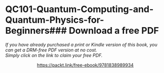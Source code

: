 # QC101-Quantum-Computing-and-Quantum-Physics-for-Beginners### Download a free PDF

 <i>If you have already purchased a print or Kindle version of this book, you can get a DRM-free PDF version at no cost.<br>Simply click on the link to claim your free PDF.</i>
<p align="center"> <a href="https://packt.link/free-ebook/9781838989934">https://packt.link/free-ebook/9781838989934 </a> </p>